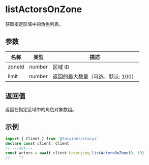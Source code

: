 # listActorsOnZone

获取指定区域中的角色列表。

## 参数

| 名称 | 类型 | 描述 |
|------|------|------|
| zoneId | number | 区域 ID |
| limit | number | 返回的最大数量（可选，默认: 100） |

## 返回值

返回在指定区域中的角色对象数组。

## 示例

```ts twoslash
import { Client } from '@taiyinet/ctaiyi'
declare const client: Client
// ---cut---
const actors = await client.baiyujing.listActorsOnZone(0, 10)
//    ^?
```
